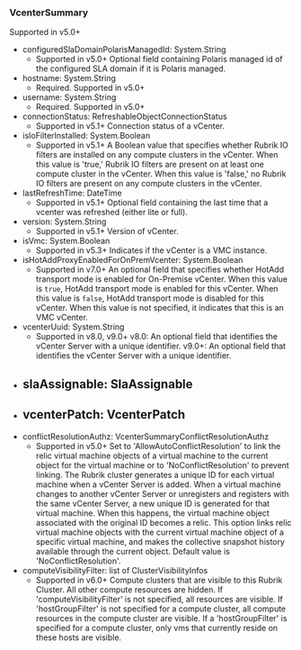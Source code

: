 ### VcenterSummary
Supported in v5.0+

- configuredSlaDomainPolarisManagedId: System.String
  - Supported in v5.0+
  Optional field containing Polaris managed id of the configured SLA domain if it is Polaris managed.
- hostname: System.String
  - Required. Supported in v5.0+
- username: System.String
  - Required. Supported in v5.0+
- connectionStatus: RefreshableObjectConnectionStatus
  - Supported in v5.1+
  Connection status of a vCenter.
- isIoFilterInstalled: System.Boolean
  - Supported in v5.1+
  A Boolean value that specifies whether Rubrik IO filters are installed on any compute clusters in the vCenter. When this value is 'true,' Rubrik IO filters are present on at least one compute cluster in the vCenter. When this value is 'false,' no Rubrik IO filters are present on any compute clusters in the vCenter.
- lastRefreshTime: DateTime
  - Supported in v5.1+
  Optional field containing the last time that a vcenter was refreshed (either lite or full).
- version: System.String
  - Supported in v5.1+
  Version of vCenter.
- isVmc: System.Boolean
  - Supported in v5.3+
  Indicates if the vCenter is a VMC instance.
- isHotAddProxyEnabledForOnPremVcenter: System.Boolean
  - Supported in v7.0+
  An optional field that specifies whether HotAdd transport mode is enabled for On-Premise vCenter. When this value is `true`, HotAdd transport mode is enabled for this vCenter. When this value is `false`, HotAdd transport mode is disabled for this vCenter. When this value is not specified, it indicates that this is an VMC vCenter.
- vcenterUuid: System.String
  - Supported in v8.0, v9.0+
  v8.0: An optional field that identifies the vCenter Server with a unique identifier.
  v9.0+: An optional field that identifies the vCenter Server with a unique identifier.
- slaAssignable: SlaAssignable
  - 
- vcenterPatch: VcenterPatch
  - 
- conflictResolutionAuthz: VcenterSummaryConflictResolutionAuthz
  - Supported in v5.0+
  Set to 'AllowAutoConflictResolution' to link the relic virtual machine objects of a virtual machine to the current object for the virtual machine or to 'NoConflictResolution' to prevent linking. The Rubrik cluster generates a unique ID for each virtual machine when a vCenter Server is added. When a virtual machine changes to another vCenter Server or unregisters and registers with the same vCenter Server, a new unique ID is generated for that virtual machine. When this happens, the virtual machine object associated with the original ID becomes a relic. This option links relic virtual machine objects with the current virtual machine object of a specific virtual machine, and makes the collective snapshot history available through the current object. Default value is 'NoConflictResolution'.
- computeVisibilityFilter: list of ClusterVisibilityInfos
  - Supported in v6.0+
  Compute clusters that are visible to this Rubrik Cluster. All other compute resources are hidden. If 'computeVisibilityFilter' is not specified, all resources are visible. If 'hostGroupFilter' is not specified for a compute cluster, all compute resources in the compute cluster are visible. If a 'hostGroupFilter' is specified for a compute cluster, only vms that currently reside on these hosts are visible.
